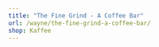```yaml
---
title: "The Fine Grind - A Coffee Bar"
url: /wayne/the-fine-grind-a-coffee-bar/
shop: Kaffee
---
```

